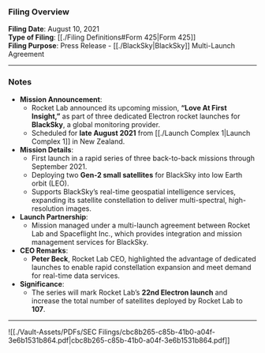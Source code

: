 ### Filing Overview

**Filing Date**: August 10, 2021  
**Type of Filing**: [[./Filing Definitions#Form 425|Form 425]]  
**Filing Purpose**: Press Release - [[./BlackSky|BlackSky]] Multi-Launch Agreement

---

### Notes

- **Mission Announcement**:
    - Rocket Lab announced its upcoming mission, **“Love At First Insight,”** as part of three dedicated Electron rocket launches for **BlackSky**, a global monitoring provider.
    - Scheduled for **late August 2021** from [[./Launch Complex 1|Launch Complex 1]] in New Zealand.
- **Mission Details**:
    - First launch in a rapid series of three back-to-back missions through September 2021.
    - Deploying two **Gen-2 small satellites** for BlackSky into low Earth orbit (LEO).
    - Supports BlackSky’s real-time geospatial intelligence services, expanding its satellite constellation to deliver multi-spectral, high-resolution images.
- **Launch Partnership**:
    - Mission managed under a multi-launch agreement between Rocket Lab and Spaceflight Inc., which provides integration and mission management services for BlackSky.
- **CEO Remarks**:
    - **Peter Beck**, Rocket Lab CEO, highlighted the advantage of dedicated launches to enable rapid constellation expansion and meet demand for real-time data services.
- **Significance**:
    - The series will mark Rocket Lab’s **22nd Electron launch** and increase the total number of satellites deployed by Rocket Lab to **107**.

---

![[./Vault-Assets/PDFs/SEC Filings/cbc8b265-c85b-41b0-a04f-3e6b1531b864.pdf|cbc8b265-c85b-41b0-a04f-3e6b1531b864.pdf]]